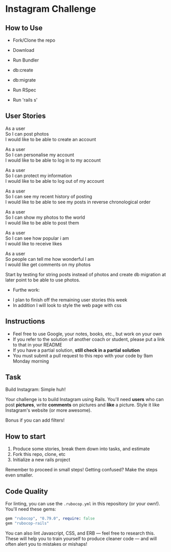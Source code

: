 Instagram Challenge
===================

## How to Use

* Fork/Clone the repo
* Download
* Run Bundler
* db:create
* db:migrate


* Run RSpec
* Run 'rails s'



## User Stories

As a user    
So I can post photos   
I would like to be able to create an account    

As a user   
So I can personalise my account   
I would like to be able to log in to my account   

As a user   
So I can protect my information   
I would like to be able to log out of my account   

As a user   
So I can see my recent history of posting   
I would like to be able to see my posts in reverse chronological order   

As a user   
So I can show my photos to the world   
I would like to be able to post them   

As a user   
So I can see how popular i am   
I would like to receive likes   

As a user   
So people can tell me how wonderful I am   
I would like get comments on my photos   

Start by testing for string posts instead of photos and create db migration at later point to be able to use photos.

- Furthe work:

* I plan to finish off the remaining user stories this week
* In addition I will look to style the web page with css

## Instructions

* Feel free to use Google, your notes, books, etc., but work on your own
* If you refer to the solution of another coach or student, please put a link to that in your README
* If you have a partial solution, **still check in a partial solution**
* You must submit a pull request to this repo with your code by 9am Monday morning

## Task

Build Instagram: Simple huh!

Your challenge is to build Instagram using Rails. You'll need **users** who can post **pictures**, write **comments** on pictures and **like** a picture. Style it like Instagram's website (or more awesome).

Bonus if you can add filters!

## How to start

1. Produce some stories, break them down into tasks, and estimate
2. Fork this repo, clone, etc
3. Initialize a new rails project

Remember to proceed in small steps! Getting confused? Make the steps even smaller.

## Code Quality

For linting, you can use the `.rubocop.yml` in this repository (or your own!).
You'll need these gems:

```ruby
gem "rubocop", "0.79.0", require: false
gem "rubocop-rails"
```

You can also lint Javascript, CSS, and ERB — feel free to research this. These
will help you to train yourself to produce cleaner code — and will often alert
you to mistakes or mishaps!
